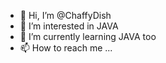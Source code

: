 - 👋 Hi, I’m @ChaffyDish
- 👀 I’m interested in JAVA
- 🌱 I’m currently learning JAVA too
- 📫 How to reach me ...

<!---
ChaffyDish/ChaffyDish is a ✨ special ✨ repository because its `README.md` (this file) appears on your GitHub profile.
You can click the Preview link to take a look at your changes.
--->
